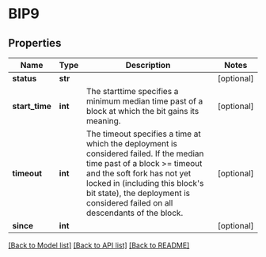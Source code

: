 # BIP9

## Properties
Name | Type | Description | Notes
------------ | ------------- | ------------- | -------------
**status** | **str** |  | [optional] 
**start_time** | **int** | The starttime specifies a minimum median time past of a block at which the bit gains its meaning. | [optional] 
**timeout** | **int** | The timeout specifies a time at which the deployment is considered failed. If the median time past of a block &gt;&#x3D; timeout and the soft fork has not yet locked in (including this block&#39;s bit state), the deployment is considered failed on all descendants of the block. | [optional] 
**since** | **int** |  | [optional] 

[[Back to Model list]](../README.md#documentation-for-models) [[Back to API list]](../README.md#documentation-for-api-endpoints) [[Back to README]](../README.md)


